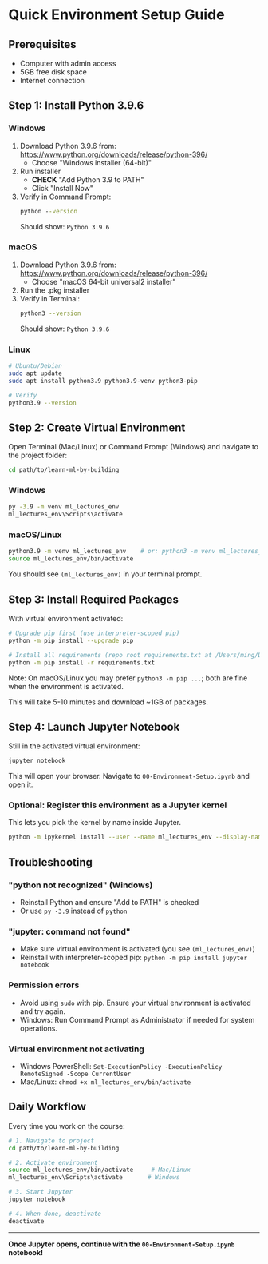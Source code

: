 # Quick Environment Setup Guide

## Prerequisites
- Computer with admin access
- 5GB free disk space  
- Internet connection

## Step 1: Install Python 3.9.6

### Windows
1. Download Python 3.9.6 from: https://www.python.org/downloads/release/python-396/
   - Choose "Windows installer (64-bit)"
2. Run installer
   - **CHECK** "Add Python 3.9 to PATH" 
   - Click "Install Now"
3. Verify in Command Prompt:
   ```cmd
   python --version
   ```
   Should show: `Python 3.9.6`

### macOS
1. Download Python 3.9.6 from: https://www.python.org/downloads/release/python-396/
   - Choose "macOS 64-bit universal2 installer"
2. Run the .pkg installer
3. Verify in Terminal:
   ```bash
   python3 --version
   ```
   Should show: `Python 3.9.6`

### Linux
```bash
# Ubuntu/Debian
sudo apt update
sudo apt install python3.9 python3.9-venv python3-pip

# Verify
python3.9 --version
```

## Step 2: Create Virtual Environment

Open Terminal (Mac/Linux) or Command Prompt (Windows) and navigate to the project folder:

```bash
cd path/to/learn-ml-by-building
```

### Windows
```cmd
py -3.9 -m venv ml_lectures_env
ml_lectures_env\Scripts\activate
```

### macOS/Linux
```bash
python3.9 -m venv ml_lectures_env    # or: python3 -m venv ml_lectures_env
source ml_lectures_env/bin/activate
```

You should see `(ml_lectures_env)` in your terminal prompt.

## Step 3: Install Required Packages

With virtual environment activated:

```bash
# Upgrade pip first (use interpreter-scoped pip)
python -m pip install --upgrade pip

# Install all requirements (repo root requirements.txt at /Users/ming/Dropbox/learn-ml-by-building/requirements.txt)
python -m pip install -r requirements.txt
```

Note: On macOS/Linux you may prefer `python3 -m pip ...`; both are fine when the environment is activated.

This will take 5-10 minutes and download ~1GB of packages.

## Step 4: Launch Jupyter Notebook

Still in the activated virtual environment:

```bash
jupyter notebook
```

This will open your browser. Navigate to `00-Environment-Setup.ipynb` and open it.

### Optional: Register this environment as a Jupyter kernel
This lets you pick the kernel by name inside Jupyter.

```bash
python -m ipykernel install --user --name ml_lectures_env --display-name "Python (ml_lectures_env)"
```

## Troubleshooting

### "python not recognized" (Windows)
- Reinstall Python and ensure "Add to PATH" is checked
- Or use `py -3.9` instead of `python`

### "jupyter: command not found"
- Make sure virtual environment is activated (you see `(ml_lectures_env)`)
- Reinstall with interpreter-scoped pip: `python -m pip install jupyter notebook`

### Permission errors
- Avoid using `sudo` with pip. Ensure your virtual environment is activated and try again.
- Windows: Run Command Prompt as Administrator if needed for system operations.

### Virtual environment not activating
- Windows PowerShell: `Set-ExecutionPolicy -ExecutionPolicy RemoteSigned -Scope CurrentUser`
- Mac/Linux: `chmod +x ml_lectures_env/bin/activate`

## Daily Workflow

Every time you work on the course:

```bash
# 1. Navigate to project
cd path/to/learn-ml-by-building

# 2. Activate environment
source ml_lectures_env/bin/activate     # Mac/Linux
ml_lectures_env\Scripts\activate       # Windows

# 3. Start Jupyter
jupyter notebook

# 4. When done, deactivate
deactivate
```

---

**Once Jupyter opens, continue with the `00-Environment-Setup.ipynb` notebook!**